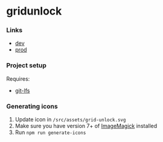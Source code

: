 # gridunlock

### Links

- [dev](https://gridunlock.pages.dev)
- [prod](https://gridunlockapp.com)

### Project setup

Requires:

- [git-lfs](https://git-lfs.github.com/)

### Generating icons

1. Update icon in `/src/assets/grid-unlock.svg`
2. Make sure you have version 7+ of [ImageMagick](https://imagemagick.org) installed
3. Run `npm run generate-icons`
